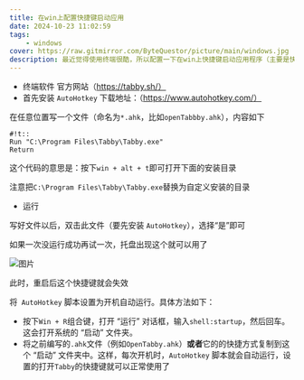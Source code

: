 ```yaml
---
title: 在win上配置快捷键启动应用
date: 2024-10-23 11:02:59
tags:
    - windows
cover: https://raw.gitmirror.com/ByteQuestor/picture/main/windows.jpg
description: 最近觉得使用终端很酷，所以配置一下在win上快捷键启动应用程序（主要是快捷键启动终端）
---
```

+ 终端软件
官方网站（https://tabby.sh/）
+ 首先安装 `AutoHotkey`
下载地址：（https://www.autohotkey.com/）

在任意位置写一个文件（命名为`*.ahk`，比如`openTabbby.ahk`），内容如下

```ahk
#!t::
Run "C:\Program Files\Tabby\Tabby.exe"
Return
```

这个代码的意思是：按下`win + alt + t`即可打开下面的安装目录

注意把`C:\Program Files\Tabby\Tabby.exe`替换为自定义安装的目录

+ 运行

写好文件以后，双击此文件（要先安装 `AutoHotkey`），选择“是”即可

如果一次没运行成功再试一次，托盘出现这个就可以用了

![图片](https://raw.gitmirror.com/ByteQuestor/picture/questforter/1.png)

此时，重启后这个快捷键就会失效

将` AutoHotkey` 脚本设置为开机自动运行。具体方法如下：

- 按下`Win + R`组合键，打开 “运行” 对话框，输入`shell:startup`，然后回车。这会打开系统的 “启动” 文件夹。
- 将之前编写的`.ahk`文件（例如`OpenTabby.ahk`）**或者**它的的快捷方式复制到这个 “启动” 文件夹中。这样，每次开机时，`AutoHotkey` 脚本就会自动运行，设置的打开`Tabby`的快捷键就可以正常使用了
